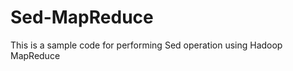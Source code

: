 Sed-MapReduce
=============

This is a sample code for performing Sed operation using Hadoop MapReduce
